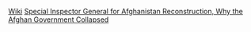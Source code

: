 [Wiki](https://en.wikipedia.org/wiki/Special_Inspector_General_for_Afghanistan_Reconstruction)
[Special Inspector General for Afghanistan Reconstruction, Why the Afghan Government Collapsed](https://www.sigar.mil/pdf/evaluations/SIGAR-23-05-IP.pdf)